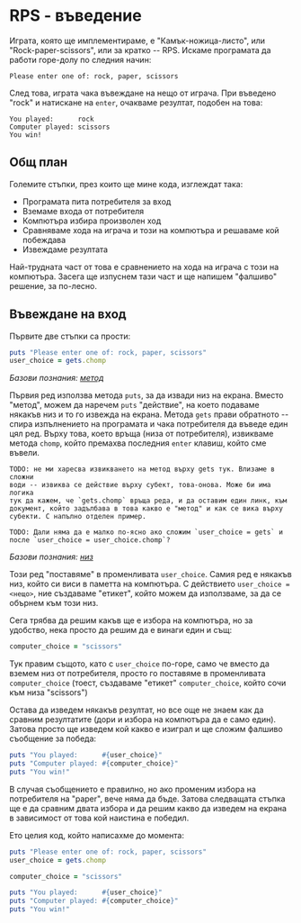 # RPS - въведение

Играта, която ще имплементираме, е "Камък-ножица-листо", или "Rock-paper-scissors", или за кратко -- RPS. Искаме програмата да работи горе-долу по следния начин:

    Please enter one of: rock, paper, scissors

След това, играта чака въвеждане на нещо от играча. При въведено "rock" и натискане на `enter`, очакваме резултат, подобен на това:

    You played:      rock
    Computer played: scissors
    You win!

## Общ план

Големите стъпки, през които ще мине кода, изглеждат така:

- Програмата пита потребителя за вход
- Вземаме входа от потребителя
- Компютъра избира произволен ход
- Сравняваме хода на играча и този на компютъра и решаваме кой побеждава
- Извеждаме резултата

Най-трудната част от това е сравнението на хода на играча с този на компютъра. Засега ще изпуснем тази част и ще напишем "фалшиво" решение, за по-лесно.

## Въвеждане на вход

Първите две стъпки са прости:

``` ruby
puts "Please enter one of: rock, paper, scissors"
user_choice = gets.chomp
```

*Базови познания: [метод](methods.md)*

Първия ред използва метода `puts`, за да извади низ на екрана. Вместо "метод", можем да наречем `puts` "действие", на което подаваме някакъв низ и то го извежда на екрана. Метода `gets` прави обратното -- спира изпълнението на програмата и чака потребителя да въведе един цял ред. Върху това, което връща (низа от потребителя), извикваме метода `chomp`, който премахва последния `enter` клавиш, който сме въвели.

    TODO: не ми харесва извикването на метод върху gets тук. Влизаме в сложни
    води -- извиква се действие върху субект, това-онова. Може би има логика
    тук да кажем, че `gets.chomp` връща реда, и да оставим един линк, към
    документ, който задълбава в това какво е "метод" и как се вика върху
    субекти. С напълно отделен пример.

    TODO: Дали няма да е малко по-ясно ако сложим `user_choice = gets` и после `user_choice = user_choice.chomp`?

*Базови познания: [низ](strings.md)*

Този ред "поставяме" в променливата `user_choice`. Самия ред е някакъв низ, който си виси в паметта на компютъра. С действието `user_choice = <нещо>`, ние създаваме "етикет", който можем да използваме, за да се обърнем към този низ.

Сега трябва да решим какъв ще е избора на компютъра, но за удобство, нека просто да решим да е винаги един и същ:

``` ruby
computer_choice = "scissors"
```

Тук правим същото, като с `user_choice` по-горе, само че вместо да вземем низ от потребителя, просто го поставяме в променливата `computer_choice` (тоест, създаваме "етикет" `computer_choice`, който сочи към низа "scissors")

Остава да изведем някакъв резултат, но все още не знаем как да сравним резултатите (дори и избора на компютъра да е само един). Затова просто ще изведем кой какво е изиграл и ще сложим фалшиво съобщение за победа:

``` ruby
puts "You played:      #{user_choice}"
puts "Computer played: #{computer_choice}"
puts "You win!"
```

В случая съобщението е правилно, но ако променим избора на потребителя на "paper", вече няма да бъде. Затова следващата стъпка ще е да сравним двата избора и да решим какво да изведем на екрана в зависимост от това кой наистина е победил.

Ето целия код, който написахме до момента:

``` ruby
puts "Please enter one of: rock, paper, scissors"
user_choice = gets.chomp

computer_choice = "scissors"

puts "You played:      #{user_choice}"
puts "Computer played: #{computer_choice}"
puts "You win!"
```
